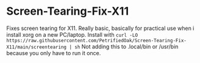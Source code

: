 # Screen-Tearing-Fix-X11
Fixes screen tearing for X11.
Really basic, basically for practical use when i install xorg on a new PC/laptop.
Install with 
```curl -LO https://raw.githubusercontent.com/PetrifiedOak/Screen-Tearing-Fix-X11/main/screentearing | sh```
Not adding this to .local/bin or /usr/bin because you only have to run it once.
